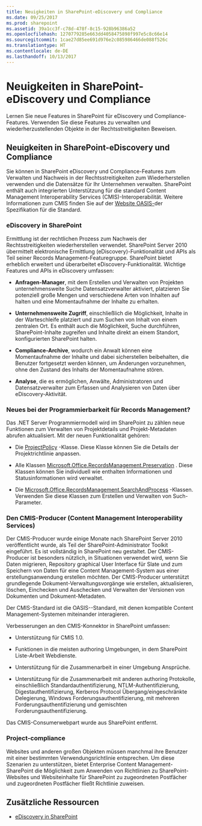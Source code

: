 ```yaml
---
title: Neuigkeiten in SharePoint-eDiscovery und Compliance
ms.date: 09/25/2017
ms.prod: sharepoint
ms.assetid: 39a1cc3f-c78d-478f-8c15-928b96386a52
ms.openlocfilehash: 1270779285e663dd4058475898f997e5c8c66e14
ms.sourcegitcommit: 1cae27d85ee691d976e2c085986466de088f526c
ms.translationtype: HT
ms.contentlocale: de-DE
ms.lasthandoff: 10/13/2017
---
```

# <a name="whats-new-in-sharepoint-ediscovery-and-compliance"></a>Neuigkeiten in SharePoint-eDiscovery und Compliance
Lernen Sie neue Features in SharePoint für eDiscovery und Compliance-Features. Verwenden Sie diese Features zu verwalten und wiederherzustellenden Objekte in der Rechtsstreitigkeiten Beweisen.
## <a name="whats-new-in-sharepoint-ediscovery-and-compliance"></a>Neuigkeiten in SharePoint-eDiscovery und Compliance

Sie können in SharePoint eDiscovery und Compliance-Features zum Verwalten und Nachweis in der Rechtsstreitigkeiten zum Wiederherstellen verwenden und die Datensätze für Ihr Unternehmen verwalten. SharePoint enthält auch integrierten Unterstützung für die standard Content Management Interoperability Services (CMIS)-Interoperabilität. Weitere Informationen zum CMIS finden Sie auf der  [Website OASIS-](https://www.oasis-open.org/committees/tc_home.php?wg_abbrev=cmis)der Spezifikation für die Standard.
  
    
    

### <a name="ediscovery-in-sharepoint"></a>eDiscovery in SharePoint

Ermittlung ist der rechtlichen Prozess zum Nachweis der Rechtsstreitigkeiten wiederherstellen verwendet. SharePoint Server 2010 übermittelt elektronische Ermittlung (eDiscovery)-Funktionalität und APIs als Teil seiner Records Management-Featuregruppe. SharePoint bietet erheblich erweitert und überarbeitet eDiscovery-Funktionalität. Wichtige Features und APIs in eDiscovery umfassen:
  
    
    

- **Anfragen-Manager**, mit dem Erstellen und Verwalten von Projekten unternehmensweite Suche Datensatzverwalter aktiviert, platzieren Sie potenziell große Mengen und verschiedene Arten von Inhalten auf halten und eine Momentaufnahme der Inhalte zu erhalten.
    
  
- **Unternehmensweite Zugriff**, einschließlich die Möglichkeit, Inhalte in der Warteschleife platziert und zum Suchen von Inhalt von einem zentralen Ort. Es enthält auch die Möglichkeit, Suche durchführen, SharePoint-Inhalte zugreifen und Inhalte direkt an einem Standort, konfigurierten SharePoint halten.
    
  
- **Compliance-Archive**, wodurch ein Anwalt können eine Momentaufnahme der Inhalte und dabei sicherstellen beibehalten, die Benutzer fortgesetzt werden können, um Änderungen vorzunehmen, ohne den Zustand des Inhalts der Momentaufnahme stören.
    
  
- **Analyse**, die es ermöglichen, Anwälte, Administratoren und Datensatzverwalter zum Erfassen und Analysieren von Daten über eDiscovery-Aktivität.
    
  

### <a name="whats-new-with-records-management-programmability"></a>Neues bei der Programmierbarkeit für Records Management?

Das .NET Server Programmiermodell wird im SharePoint zu zählen neue Funktionen zum Verwalten von Projektdetails und Projekt-Metadaten abrufen aktualisiert. Mit der neuen Funktionalität gehören:
  
    
    

- Die  [ProjectPolicy](https://msdn.microsoft.com/library/Microsoft.Office.RecordsManagement.InformationPolicy.ProjectPolicy.aspx) -Klasse. Diese Klasse können Sie die Details der Projektrichtlinie anpassen.
    
  
- Alle Klassen  [Microsoft.Office.RecordsManagement.Preservation](https://msdn.microsoft.com/library/Microsoft.Office.RecordsManagement.Preservation.aspx) . Diese Klassen können Sie individuell wie enthalten Informationen und Statusinformationen wird verwaltet.
    
  
- Die  [Microsoft.Office.RecordsManagement.SearchAndProcess](https://msdn.microsoft.com/library/Microsoft.Office.RecordsManagement.SearchAndProcess.aspx) -Klassen. Verwenden Sie diese Klassen zum Erstellen und Verwalten von Such-Parameter.
    
  

### <a name="the-content-management-interoperability-services-cmis-producer"></a>Den CMIS-Producer (Content Management Interoperability Services)

Der CMIS-Producer wurde einige Monate nach SharePoint Server 2010 veröffentlicht wurde, als Teil der SharePoint-Administrator Toolkit eingeführt. Es ist vollständig in SharePoint neu gestaltet. Der CMIS-Producer ist besonders nützlich, in Situationen verwendet wird, wenn Sie Daten migrieren, Repository graphical User Interface für Slate und zum Speichern von Daten für eine Content Management-System aus einer erstellungsanwendung erstellen möchten. Der CMIS-Producer unterstützt grundlegende Dokument-Verwaltungsvorgänge wie erstellen, aktualisieren, löschen, Einchecken und Auschecken und Verwalten der Versionen von Dokumenten und Dokument-Metadaten.
  
    
    
Der CMIS-Standard ist die OASIS--Standard, mit denen kompatible Content Management-Systemen miteinander interagieren.
  
    
    
Verbesserungen an den CMIS-Konnektor in SharePoint umfassen:
  
    
    

- Unterstützung für CMIS 1.0.
    
  
- Funktionen in die meisten authoring Umgebungen, in dem SharePoint Liste-Arbeit Webdienste.
    
  
- Unterstützung für die Zusammenarbeit in einer Umgebung Ansprüche.
    
  
- Unterstützung für die Zusammenarbeit mit anderen authoring Protokolle, einschließlich Standardauthentifizierung, NTLM-Authentifizierung, Digestauthentifizierung, Kerberos Protocol Übergang/eingeschränkte Delegierung, Windows Forderungsauthentifizierung, mit mehreren Forderungsauthentifizierung und gemischten Forderungsauthentifizierung.
    
  
Das CMIS-Consumerwebpart wurde aus SharePoint entfernt.
  
    
    

### <a name="project-compliance"></a>Project-compliance

Websites und anderen großen Objekten müssen manchmal ihre Benutzer mit einer bestimmten Verwendungsrichtlinie entsprechen. Um diese Szenarien zu unterstützen, bietet Enterprise Content Management- SharePoint die Möglichkeit zum Anwenden von Richtlinien zu SharePoint-Websites und Websiteinhalte für SharePoint zu zugeordneten Postfächer und zugeordneten Postfächer fließt Richtlinie zuweisen.
  
    
    

## <a name="additional-resources"></a>Zusätzliche Ressourcen
<a name="bk_addresources"> </a>


-  [eDiscovery in SharePoint](ediscovery-in-sharepoint.md)
    
  

